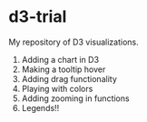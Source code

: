 # d3-trial

My repository of D3 visualizations. 

1. Adding a chart in D3
2. Making a tooltip hover
3. Adding drag functionality
4. Playing with colors
5. Adding zooming in functions
6. Legends!!
